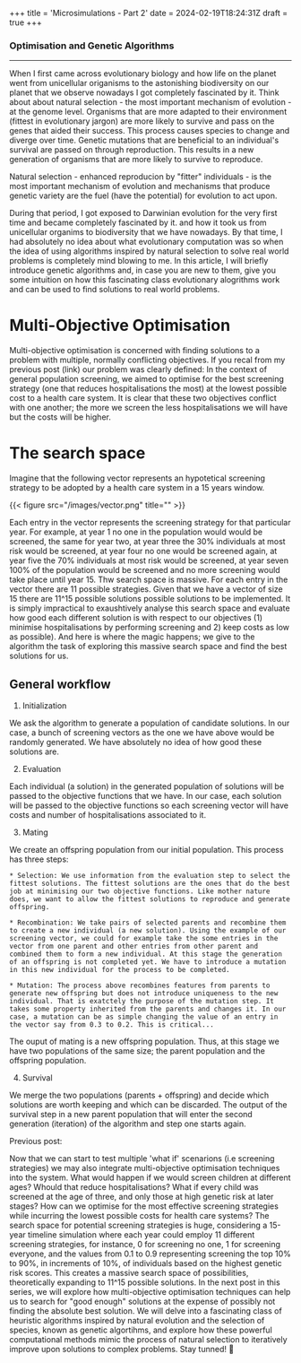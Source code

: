 +++
title = 'Microsimulations - Part 2'
date = 2024-02-19T18:24:31Z
draft = true
+++

### Optimisation and Genetic Algorithms

---------------------------------------------------

When I first came across evolutionary biology and how life on the planet went from unicellular origanisms to the astonishing biodiversity on our planet that we observe nowadays I got completely fascinated by it. Think about about natural selection - the most important mechanism of evolution - at the genome level. Organisms that are more adapted to their environment (fittest in evolutionary jargon) are more likely to survive and pass on the genes that aided their success. This process causes species to change and diverge over time. Genetic mutations that are beneficial to an individual's survival are passed on through reproduction. This results in a new generation of organisms that are more likely to survive to reproduce.


Natural selection - enhanced reproducion by "fitter" individuals - is the most important mechanism of evolution and mechanisms that produce genetic variety are the fuel (have the potential) for evolution to act upon.  



During that period, I got exposed to Darwinian evolution for the very first time and became completely fascinated by it. and how it took us from unicellular organims to biodiversity that we have nowadays. By that time, I had absolutely no idea about what evolutionary computation was so when the idea of using algorithms inspired by natural selection to solve real world problems is completely mind blowing to me. In this article, I will briefly introduce genetic algorithms and, in case you are new to them, give you some intuition on how this fascinating class evolutionary alogrithms work and can be used to find solutions to real world problems.

# Multi-Objective Optimisation 

Multi-objective optimisation is concerned with finding solutions to a problem with multiple, normally conflicting objectives. If you recal from my previous post (link) our problem was clearly defined: In the context of general population screening, we aimed to optimise for the best screening strategy (one that reduces hospitalisations the most) at the lowest possible cost to a health care system. It is clear that these two objectives conflict with one another; the more we screen the less hospitalisations we will have but the costs will be higher. 


# The search space

Imagine that the following vector represents an hypotetical screening strategy to be adopted by a health care system in a 15 years window.

{{< figure src="/images/vector.png" title="" >}}

Each entry in the vector represents the screening strategy for that particular year. For example, at year 1 no one in the population would would be screened, the same for year two, at year three the 30% individuals at most risk would be screened, at year four no one would be screened again, at year five the 70% individuals at most risk would be screened, at year seven 100% of the population would be screened and no more screening would take place until year 15. Thw search space is massive. For each entry in the vector there are 11 possible strategies. Given that we have a vector of size 15 there are 11^15 possible solutions possible solutions to be implemented. It is simply impractical to exaushtively analyse this search space and evaluate how good each different solution is with respect to our objectives (1) minimise hospitalisations by performing screening and 2) keep costs as low as possible). And here is where the magic happens; we give to the algorithm the task of exploring this massive search space and find the best solutions for us. 


## General workflow

1. Initialization

We ask the algorithm to generate a population of candidate solutions. In our case, a bunch of screening vectors as the one we have above would be randomly generated. We have absolutely no idea of how good these solutions are.

2. Evaluation

Each individual (a solution) in the generated population of solutions will be passed to the objective functions that we have. In our case, each solution will be passed to the objective functions so each screening vector will have costs and number of hospitalisations associated to it. 

3. Mating 

We create an offspring population from our initial population. This process has three steps:

    * Selection: We use information from the evaluation step to select the fittest solutions. The fittest solutions are the ones that do the best job at minimising our two objective functions. Like mother nature does, we want to allow the fittest solutions to reproduce and generate offspring. 

    * Recombination: We take pairs of selected parents and recombine them to create a new individual (a new solution). Using the example of our screening vector, we could for example take the some entries in the vector from one parent and other entries from other parent and combined them to form a new individual. At this stage the generation of an offspring is not completed yet. We have to introduce a mutation in this new individual for the process to be completed.

    * Mutation: The process above recombines features from parents to generate new offspring but does not introduce uniqueness to the new individual. That is exatctely the purpose of the mutation step. It takes some property inherited from the parents and changes it. In our case, a mutation can be as simple changing the value of an entry in the vector say from 0.3 to 0.2. This is critical...

The ouput of mating is a new offspring population. Thus, at this stage we have two populations of the same size; the parent population and the offspring population. 

4. Survival

We merge the two populations (parents + offspring) and decide which solutions are worth keeping and which can be discarded. The output of the survival step in a new parent population that will enter the second generation (iteration) of the algorithm and step one starts again.



Previous post:

Now that we can start to test multiple 'what if' scenarions (i.e screening strategies) we may also integrate multi-objective optimisation techniques into the system. What would happen if we would screen children at different ages? Whould that reduce hospitalisations? What if every child was screened at the age of three, and only those at high genetic risk at later stages? How can we optimise for the most effective screening strategies while incurring the lowest possible costs for health care systems? The search space for potential screening strategies is huge, considering a 15-year timeline simulation where each year could employ 11 different screening strategies, for instance, 0 for screening no one, 1 for screening everyone, and the values from 0.1 to 0.9 representing screening the top 10% to 90%, in increments of 10%, of individuals based on the highest genetic risk scores. This creates a massive search space of possibilities, theoretically expanding to 11^15 possible solutions. In the next post in this series, we will explore how multi-objective optimisation techniques can help us to search for "good enough" solutions at the expense of possibly not finding the absolute best solution. We will delve into a fascinating class of heuristic algorithms inspired by natural evolution and the selection of species, known as genetic algortihms, and explore how these powerful computational methods mimic the process of natural selection to iteratively improve upon solutions to complex problems. Stay tunned! 🚀













